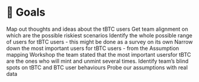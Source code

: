 # 🎯 Goals

Map out thoughts and ideas about the tBTC users
Get team alignment on which are the possible riskiest scenarios
Identify the whole possible range of users for tBTC users - this might be done as a survey on its own
Narrow down the most important users for tBTC users - from the Assumption mapping Workshop the team stated that the most important usersfor tBTC are the ones who will mint and unmint several times.
Identify team’s blind spots on tBTC and BTC user behaviours
Probe our assumptions with real data
